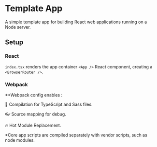 # Template App

A simple template app for building React web applications running on a Node server.



## Setup

### React

```index.tsx``` renders the app container ```<App />``` React component, creating a ```<BrowserRouter />```.


### Webpack

**Webpack config enables :

🚀   Compilation for TypeScript and Sass files.

👓   Source mapping for debug.

🔥    Hot Module Replacement.

*Core app scripts are compiled separately with vendor scripts, such as node modules.


